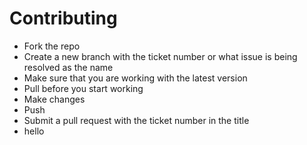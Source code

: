 # Contributing

- Fork the repo
- Create a new branch with the ticket number or what issue is being resolved as the name
- Make sure that you are working with the latest version
- Pull before you start working
- Make changes
- Push
- Submit a pull request with the ticket number in the title
- hello
